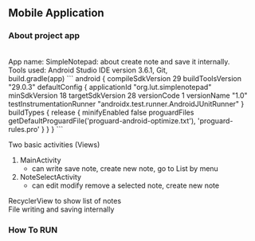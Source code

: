 ## Mobile Application 

### About project app ###  

<br>  
App name:  
SimpleNotepad: about create note and save it internally.
<br>  
Tools used:  
Android Studio IDE version 3.6.1, Git,    
<br>
build.gradle(app)  
```
android {
    compileSdkVersion 29
    buildToolsVersion "29.0.3"
    defaultConfig {
        applicationId "org.lut.simplenotepad"
        minSdkVersion 18
        targetSdkVersion 28
        versionCode 1
        versionName "1.0"
        testInstrumentationRunner "androidx.test.runner.AndroidJUnitRunner"
    }
    buildTypes {
        release {
            minifyEnabled false
            proguardFiles getDefaultProguardFile('proguard-android-optimize.txt'), 'proguard-rules.pro'
        }
    }
}
```

Two basic activities (Views)      
  1. MainActivity      
      - can write save note, create new note, go to List by menu
  2. NoteSelectActivity    
      - can edit modify remove a selected note, create new note

RecyclerView to show list of notes  
File writing and saving internally  


### How To RUN  


